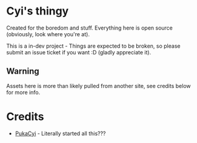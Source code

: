 # Cyi's thingy
Created for the boredom and stuff. Everything here is open source (obviously, look where you're at).

This is a in-dev project - Things are expected to be broken, so please submit an issue ticket if you want :D (gladly appreciate it).
## Warning
Assets here is more than likely pulled from another site, see credits below for more info.

# Credits
* [PukaCyi](https://twitter.com/PukaCyi) - Literally started all this??? 